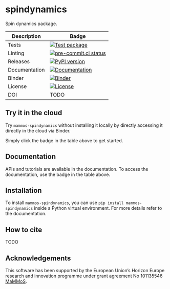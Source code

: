 # spindynamics
Spin dynamics package.

| Description   | Badge                                                                                                                                                                         |
|---------------|-------------------------------------------------------------------------------------------------------------------------------------------------------------------------------|
| Tests         | [![Test package](https://github.com/MaMMoS-project/mammos-units/actions/workflows/test.yml/badge.svg)](https://github.com/MaMMoS-project/mammos-units/actions/workflows/test.yml) |
| Linting       | [![pre-commit.ci status](https://results.pre-commit.ci/badge/github/mammos-project/mammos-mumag/main.svg)](https://results.pre-commit.ci/latest/github/mammos-project/mammos-units/main)                                                                                                                                                                          |
| Releases      | [![PyPI version](https://badge.fury.io/py/mammos-units.svg)](https://badge.fury.io/py/mammos-units)                                                                               |
| Documentation | [![Documentation](https://img.shields.io/badge/Docs-mammos--project.github.io%2Fmammos-blue)](https://mammos-project.github.io/mammos/index.html)                                                                                                                            |
| Binder        | [![Binder](https://mybinder.org/badge_logo.svg)](https://mybinder.org/v2/gh/mammos-project/mammos-spindynamics/main?urlpath=%2Fexamples)                                                                   |
| License       | [![License](https://img.shields.io/badge/License-MIT-blue.svg)](https://opensource.org/licenses/MIT)                                                                                                                                                                              |
| DOI           | TODO                                                                                                                                                                          |


## Try it in the cloud
Try `mammos-spindynamics` without installing it locally by directly accessing it directly in the cloud
via Binder.

Simply click the badge in the table above to get started.

## Documentation

APIs and tutorials are available in the documentation. To access the documentation, use the badge in the table above.

## Installation

To install `mammos-spindynamics`, you can use `pip install mammos-spindynamics` inside a Python virtual environment.
For more details refer to the documentation.

## How to cite

TODO

## Acknowledgements

This software has been supported by the European Union’s Horizon Europe research and innovation programme under grant agreement No 101135546 [MaMMoS](https://mammos-project.github.io/).

